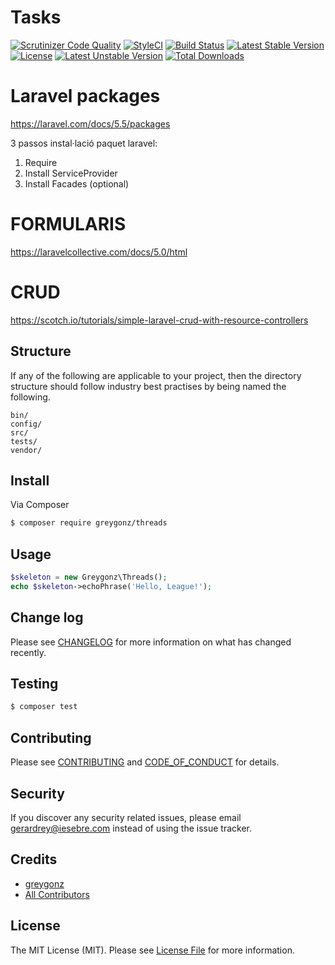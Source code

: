 # Tasks

[![Scrutinizer Code Quality](https://scrutinizer-ci.com/g/GreyGonz/Tasks/badges/quality-score.png?b=master)](https://scrutinizer-ci.com/g/GreyGonz/Tasks/?branch=master)
[![StyleCI](https://styleci.io/repos/107176545/shield?branch=master)](https://styleci.io/repos/107176545)
[![Build Status](https://travis-ci.org/GreyGonz/Tasks.svg?branch=master)](https://travis-ci.org/GreyGonz/Tasks)
[![Latest Stable Version](https://poser.pugx.org/greygonz/tasks/v/stable)](https://packagist.org/packages/greygonz/tasks)
[![License](https://poser.pugx.org/greygonz/tasks/license)](https://packagist.org/packages/greygonz/tasks)
[![Latest Unstable Version](https://poser.pugx.org/greygonz/tasks/v/unstable)](https://packagist.org/packages/greygonz/tasks)
[![Total Downloads](https://poser.pugx.org/greygonz/tasks/downloads)](https://packagist.org/packages/greygonz/tasks)

# Laravel packages

https://laravel.com/docs/5.5/packages

3 passos instal·lació paquet laravel:

1) Require
2) Install ServiceProvider
3) Install Facades (optional)

# FORMULARIS

https://laravelcollective.com/docs/5.0/html

# CRUD

https://scotch.io/tutorials/simple-laravel-crud-with-resource-controllers


## Structure

If any of the following are applicable to your project, then the directory structure should follow industry best practises by being named the following.

```
bin/        
config/
src/
tests/
vendor/
```


## Install

Via Composer

``` bash
$ composer require greygonz/threads
```

## Usage

``` php
$skeleton = new Greygonz\Threads();
echo $skeleton->echoPhrase('Hello, League!');
```

## Change log

Please see [CHANGELOG](CHANGELOG.md) for more information on what has changed recently.

## Testing

``` bash
$ composer test
```

## Contributing

Please see [CONTRIBUTING](CONTRIBUTING.md) and [CODE_OF_CONDUCT](CODE_OF_CONDUCT.md) for details.

## Security

If you discover any security related issues, please email gerardrey@iesebre.com instead of using the issue tracker.

## Credits

- [greygonz][link-author]
- [All Contributors][link-contributors]

## License

The MIT License (MIT). Please see [License File](LICENSE.md) for more information.

[ico-version]: https://img.shields.io/packagist/v/greygonz/threads.svg?style=flat-square
[ico-license]: https://img.shields.io/badge/license-MIT-brightgreen.svg?style=flat-square
[ico-travis]: https://img.shields.io/travis/greygonz/threads/master.svg?style=flat-square
[ico-scrutinizer]: https://img.shields.io/scrutinizer/coverage/g/greygonz/threads.svg?style=flat-square
[ico-code-quality]: https://img.shields.io/scrutinizer/g/greygonz/threads.svg?style=flat-square
[ico-downloads]: https://img.shields.io/packagist/dt/greygonz/threads.svg?style=flat-square

[link-packagist]: https://packagist.org/packages/greygonz/threads
[link-travis]: https://travis-ci.org/greygonz/threads
[link-scrutinizer]: https://scrutinizer-ci.com/g/greygonz/threads/code-structure
[link-code-quality]: https://scrutinizer-ci.com/g/greygonz/threads
[link-downloads]: https://packagist.org/packages/greygonz/threads
[link-author]: https://github.com/GreyGonz
[link-contributors]: ../../contributors

